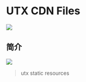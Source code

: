 # UTX CDN Files

![](https://files.mdnice.com/user/17535/e7c69d65-c488-4640-9832-acc737fea79f.png)

## 简介

[![](https://data.jsdelivr.com/v1/package/gh/openutx/static/badge)](https://www.jsdelivr.com/package/gh/openutx/static)

>utx static resources
